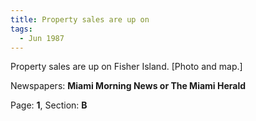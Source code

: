 ```yaml
---  
title: Property sales are up on  
tags:  
  - Jun 1987  
---  
```

  
Property sales are up on Fisher Island. [Photo and map.]  
  
Newspapers: **Miami Morning News or The Miami Herald**  
  
Page: **1**, Section: **B** 
